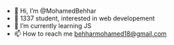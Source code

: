 - 👋 Hi, I’m @MohamedBehhar
- 👀 1337 student, interested in web developement
- 🌱 I’m currently learning JS
- 📫 How to reach me behharmohamed18@gmail.com

<!---
MohamedBehhar/MohamedBehhar is a ✨ special ✨ repository because its `README.md` (this file) appears on your GitHub profile.
You can click the Preview link to take a look at your changes.
--->
